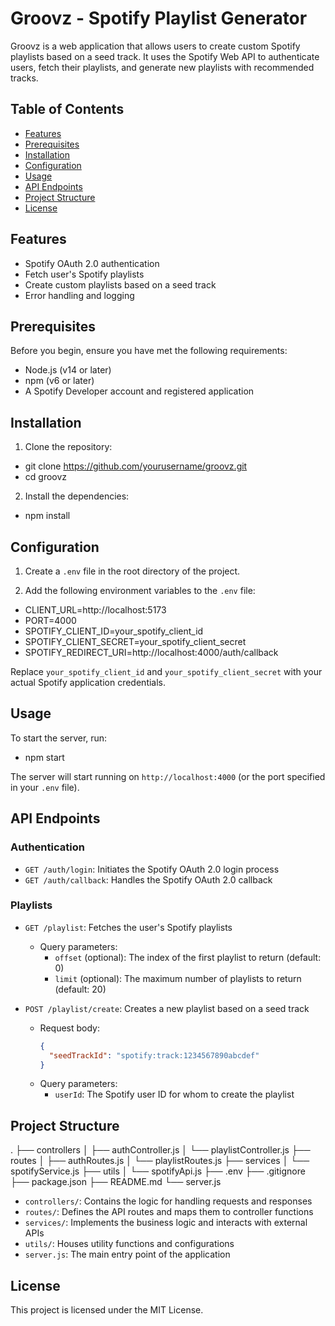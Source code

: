 # Groovz - Spotify Playlist Generator

Groovz is a web application that allows users to create custom Spotify playlists based on a seed track. It uses the Spotify Web API to authenticate users, fetch their playlists, and generate new playlists with recommended tracks.

## Table of Contents

- [Features](#features)
- [Prerequisites](#prerequisites)
- [Installation](#installation)
- [Configuration](#configuration)
- [Usage](#usage)
- [API Endpoints](#api-endpoints)
- [Project Structure](#project-structure)
- [License](#license)

## Features

- Spotify OAuth 2.0 authentication
- Fetch user's Spotify playlists
- Create custom playlists based on a seed track
- Error handling and logging

## Prerequisites

Before you begin, ensure you have met the following requirements:

- Node.js (v14 or later)
- npm (v6 or later)
- A Spotify Developer account and registered application

## Installation

1. Clone the repository:
- git clone https://github.com/yourusername/groovz.git
- cd groovz

2. Install the dependencies:
- npm install

## Configuration

1. Create a `.env` file in the root directory of the project.

2. Add the following environment variables to the `.env` file:
- CLIENT_URL=http://localhost:5173
- PORT=4000
- SPOTIFY_CLIENT_ID=your_spotify_client_id
- SPOTIFY_CLIENT_SECRET=your_spotify_client_secret
- SPOTIFY_REDIRECT_URI=http://localhost:4000/auth/callback

Replace `your_spotify_client_id` and `your_spotify_client_secret` with your actual Spotify application credentials.

## Usage

To start the server, run:
- npm start

The server will start running on `http://localhost:4000` (or the port specified in your `.env` file).

## API Endpoints

### Authentication

- `GET /auth/login`: Initiates the Spotify OAuth 2.0 login process
- `GET /auth/callback`: Handles the Spotify OAuth 2.0 callback

### Playlists

- `GET /playlist`: Fetches the user's Spotify playlists
  - Query parameters:
    - `offset` (optional): The index of the first playlist to return (default: 0)
    - `limit` (optional): The maximum number of playlists to return (default: 20)

- `POST /playlist/create`: Creates a new playlist based on a seed track
  - Request body:
    ```json
    {
      "seedTrackId": "spotify:track:1234567890abcdef"
    }
    ```
  - Query parameters:
    - `userId`: The Spotify user ID for whom to create the playlist

## Project Structure
.
├── controllers
│ ├── authController.js
│ └── playlistController.js
├── routes
│ ├── authRoutes.js
│ └── playlistRoutes.js
├── services
│ └── spotifyService.js
├── utils
│ └── spotifyApi.js
├── .env
├── .gitignore
├── package.json
├── README.md
└── server.js

- `controllers/`: Contains the logic for handling requests and responses
- `routes/`: Defines the API routes and maps them to controller functions
- `services/`: Implements the business logic and interacts with external APIs
- `utils/`: Houses utility functions and configurations
- `server.js`: The main entry point of the application

## License

This project is licensed under the MIT License.